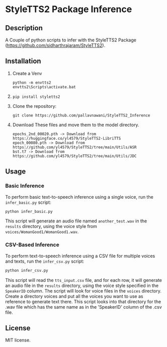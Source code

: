 # StyleTTS2 Package Inference

## Description

A Couple of python scripts to infer with the StyleTTS2 Package (https://github.com/sidharthrajaram/StyleTTS2).

## Installation

1. Create a Venv
   ```
   python -m envtts2
   envtts2\Scripts\activate.bat
   ```

2. ```
   pip install styletts2
   ```
3. Clone the repository:
   ```
   git clone https://github.com/pallavnawani/StyleTTS2_Inference
   ```
4. Download These files and move them to the model directory.
   ```
   epochs_2nd_00020.pth -> Download from https://huggingface.co/yl4579/StyleTTS2-LibriTTS
   epoch_00080.pth -> Download from https://github.com/yl4579/StyleTTS2/tree/main/Utils/ASR
   bst.t7 -> Download from https://github.com/yl4579/StyleTTS2/tree/main/Utils/JDC
   ```

## Usage

### Basic Inference

To perform basic text-to-speech inference using a single voice, run the `infer_basic.py` script:

```bash
python infer_basic.py
```

This script will generate an audio file named `another_test.wav` in the `results` directory, using the voice style from `voices/WomanGood1/WomanGood1.wav`.

### CSV-Based Inference

To perform text-to-speech inference using a CSV file for multiple voices and texts, run the `infer_csv.py` script:

```bash
python infer_csv.py
```

This script will read the `tts_input.csv` file, and for each row, it will generate an audio file in the `results` directory, using the voice style specified in the `SpeakerID` column. The script will look for voice files in the `voices` directory.
Create a directory voices and put all the voices you want to use as reference to generate text there. This script looks into that directory for the .wav file which has the same name as in the 'SpeakerID' column of the .csv file.

## License

MIT license.
